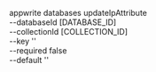 appwrite databases updateIpAttribute \
        --databaseId [DATABASE_ID] \
        --collectionId [COLLECTION_ID] \
        --key '' \
        --required false \
        --default ''
